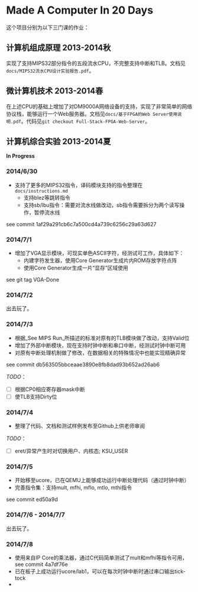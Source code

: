 
# Made A Computer In 20 Days

这个项目分别为以下三门课的作业：

## 计算机组成原理 2013-2014秋

实现了支持MIPS32部分指令的五段流水CPU，不完整支持中断和TLB。文档见`docs/MIPS32流水CPU设计实验报告.pdf`。

## 微计算机技术 2013-2014春

在上述CPU的基础上增加了对DM9000A网络设备的支持，实现了非常简单的网络协议栈，能够运行一个Web服务器。文档见`docs/基于FPGA的Web Server使用说明.pdf`。代码见`git checkout Full-Stack-FPGA-Web-Server`。

## 计算机综合实验 2013-2014夏

__In Progress__

### 2014/6/30

- 支持了更多的MIPS32指令，译码模块支持的指令整理在`docs/instructions.md`
    - 支持blez等跳转指令
    - 支持sb/lbu指令：需要对流水线做改动，sb指令需要拆分为两个读写操作，暂停流水线

see commit 1af29a291cb6c7a500cd4a739c6256c29a63d627

### 2014/7/1

- 增加了VGA显示模块，可现实单色ASCII字符，经测试可工作，具体如下：
    + 内建字符发生器，使用Core Generator生成片内ROM存放字符点阵
    + 使用Core Generator生成一片“显存”区域使用

see git tag VGA-Done

### 2014/7/2

出去玩了。

### 2014/7/3

- 根据_See MIPS Run_所描述的标准对原有的TLB模块做了改动，支持Valid位
- 增加了外部中断模块，现在支持时钟中断和串口中断，经测试时钟中断可用
- 对原有中断处理机制做了修改，在数据相关的特殊情况中也能实现精确异常

see commit db563505bbceaae3890e8fb8dad93b652ad26ab6

*TODO*：

- [ ] 根据CP0相应寄存器mask中断
- [ ] 使TLB支持Dirty位

### 2014/7/4

- 整理了代码、文档和测试样例发布至Github上供老师审阅

*TODO*：

- [ ] eret/异常产生时对切换用户、内核态; KSU_USER

### 2014/7/5

- 开始移至ucore，已在QEMU上能够成功运行中断处理代码（通过时钟中断）
- 完善指令集：支持mult, mfhi, mflo, mtlo, mthi指令

see commit ed50a9d

### 2014/7/6 - 2014/7/7

出去玩了。

### 2014/7/8

- 使用来自IP Core的乘法器，通过C代码简单测试了mult和mfhi等指令可用，see commit 4a7df76e
- 已在板子上成功运行ucore/lab1，可以在每次时钟中断时通过串口输出tick-tock
- 
